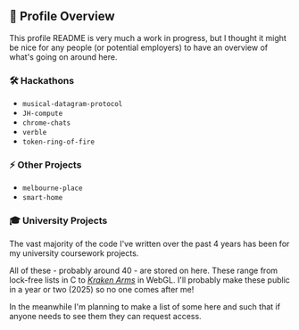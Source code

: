 ## 🔗 Profile Overview

This profile README is very much a work in progress, but I thought it might be nice for any people (or potential employers) to have an overview of what's going on around here.

### 🛠️ Hackathons

- `musical-datagram-protocol`
- `JH-compute`
- `chrome-chats`
- `verble`
- `token-ring-of-fire`

### ⚡ Other Projects

- `melbourne-place`
- `smart-home`

### 🎓 University Projects

The vast majority of the code I've written over the past 4 years has been for my university coursework projects.

All of these - probably around 40 - are stored on here. These range from lock-free lists in C to [_Kraken Arms_](https://btrooke.github.io/CS4102-practicals/partFour.html) in WebGL. I'll probably make these public in a year or two (2025) so no one comes after me!

In the meanwhile I'm planning to make a list of some here and such that if anyone needs to see them they can request access.

